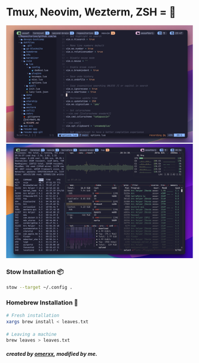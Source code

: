 # Tmux, Neovim, Wezterm, ZSH = 🚀



![terminal-preview](https://raw.githubusercontent.com/assafdori/dotfiles/main/preview.png)
![terminal-preview](https://raw.githubusercontent.com/assafdori/dotfiles/main/preview2.png)



### Stow Installation 📦
```bash
stow --target ~/.config .
```

### Homebrew Installation 🍺
```bash
# Fresh installation
xargs brew install < leaves.txt

# Leaving a machine
brew leaves > leaves.txt

```
##### created by [omerxx](https://github.com/omerxx/dotfiles), modified by me.




